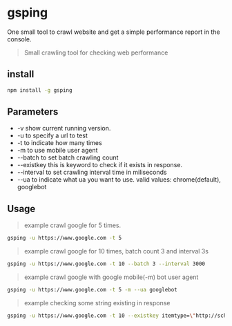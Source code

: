 gsping
====================

One small tool to crawl website and get a simple performance report in the console.

> Small crawling tool for checking web performance

## install ##

```bash
npm install -g gsping
```

## Parameters ##

* -v show current running version.
* -u <url> to specify a url to test
* -t <number> to indicate how many times
* -m to use mobile user agent
* --batch to set batch crawling count
* --existkey this is keyword to check if it exists in response.
* --interval to set crawling interval time in miliseconds
* --ua <useragent> to indicate what ua you want to use. valid values: chrome(default), googlebot


## Usage ##

> example crawl google for 5 times.

```bash
gsping -u https://www.google.com -t 5
```

> example crawl google for 10 times, batch count 3 and interval 3s

```bash
gsping -u https://www.google.com -t 10 --batch 3 --interval 3000
```

> example crawl google with google mobile(-m) bot user agent

```bash
gsping -u https://www.google.com -t 5 -m --ua googlebot
```

> example checking some string existing in response

```zsh
gsping -u https://www.google.com -t 10 --existkey itemtype=\"http://schema.org/WebPage\"
```


